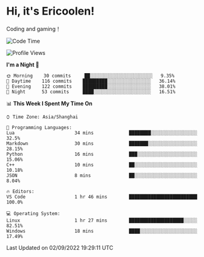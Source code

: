 # Hi, it's Ericoolen!
Coding and gaming！

<!--START_SECTION:waka-->
![Code Time](http://img.shields.io/badge/Code%20Time-350%20hrs%2032%20mins-blue)

![Profile Views](http://img.shields.io/badge/Profile%20Views-0-blue)

**I'm a Night 🦉** 

```text
🌞 Morning    30 commits     ██░░░░░░░░░░░░░░░░░░░░░░░   9.35% 
🌆 Daytime    116 commits    █████████░░░░░░░░░░░░░░░░   36.14% 
🌃 Evening    122 commits    █████████░░░░░░░░░░░░░░░░   38.01% 
🌙 Night      53 commits     ████░░░░░░░░░░░░░░░░░░░░░   16.51%

```


📊 **This Week I Spent My Time On** 

```text
⌚︎ Time Zone: Asia/Shanghai

💬 Programming Languages: 
Lua                      34 mins             ████████░░░░░░░░░░░░░░░░░   32.5% 
Markdown                 30 mins             ███████░░░░░░░░░░░░░░░░░░   28.15% 
Python                   16 mins             ███░░░░░░░░░░░░░░░░░░░░░░   15.06% 
C++                      10 mins             ██░░░░░░░░░░░░░░░░░░░░░░░   10.18% 
JSON                     8 mins              ██░░░░░░░░░░░░░░░░░░░░░░░   8.04%

🔥 Editors: 
VS Code                  1 hr 46 mins        █████████████████████████   100.0%

💻 Operating System: 
Linux                    1 hr 27 mins        ████████████████████░░░░░   82.51% 
Windows                  18 mins             ████░░░░░░░░░░░░░░░░░░░░░   17.49%

```


 Last Updated on 02/09/2022 19:29:11 UTC
<!--END_SECTION:waka-->

